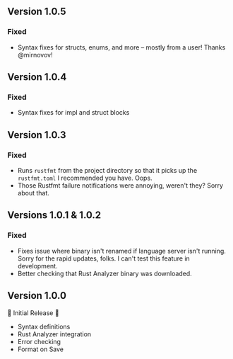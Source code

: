 ## Version 1.0.5

### Fixed

- Syntax fixes for structs, enums, and more – mostly from a user! Thanks @mirnovov!

## Version 1.0.4

### Fixed

- Syntax fixes for impl and struct blocks

## Version 1.0.3

### Fixed

- Runs `rustfmt` from the project directory so that it picks up the `rustfmt.toml` I recommended you have. Oops.
- Those Rustfmt failure notifications were annoying, weren't they? Sorry about that.

## Versions 1.0.1 & 1.0.2

### Fixed

- Fixes issue where binary isn't renamed if language server isn't running. Sorry for the rapid updates, folks. I can't test this feature in development.
- Better checking that Rust Analyzer binary was downloaded.

## Version 1.0.0

🎉 Initial Release 🎉

- Syntax definitions
- Rust Analyzer integration
- Error checking
- Format on Save
